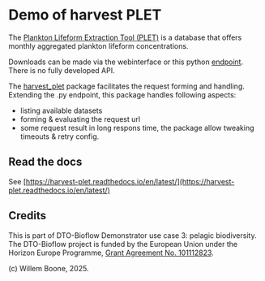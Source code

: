 # Demo of harvest PLET
The [Plankton Lifeform Extraction Tool (PLET)](https://www.dassh.ac.uk/lifeforms/) is a database that offers monthly aggregated plankton lifeform concentrations. 

Downloads can be made via the webinterface or this python [endpoint](https://www.dassh.ac.uk/lifeforms/docs/automation_guidance.txt).
There is no fully developed API. 

The [harvest_plet](https://github.com/willem0boone/harvest_plet/tree/main) package facilitates the request forming and handling. Extending the .py endpoint, this package handles following aspects:
- listing available datasets 
- forming & evaluating the request url
- some request result in long respons time, the package allow tweaking timeouts & retry config.

## Read the docs
See [https://harvest-plet.readthedocs.io/en/latest/](https://harvest-plet.readthedocs.io/en/latest/)

## Credits
This is part of DTO-Bioflow Demonstrator use case 3: pelagic biodiversity.
<br>
The DTO-Bioflow project is funded by the European Union under the Horizon Europe Programme, [Grant Agreement No. 101112823](https://cordis.europa.eu/project/id/101112823/results).

(c) Willem Boone, 2025.